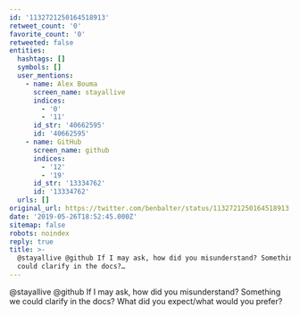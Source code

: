 ```yaml
---
id: '1132721250164518913'
retweet_count: '0'
favorite_count: '0'
retweeted: false
entities:
  hashtags: []
  symbols: []
  user_mentions:
    - name: Alex Bouma
      screen_name: stayallive
      indices:
        - '0'
        - '11'
      id_str: '40662595'
      id: '40662595'
    - name: GitHub
      screen_name: github
      indices:
        - '12'
        - '19'
      id_str: '13334762'
      id: '13334762'
  urls: []
original_url: https://twitter.com/benbalter/status/1132721250164518913
date: '2019-05-26T18:52:45.000Z'
sitemap: false
robots: noindex
reply: true
title: >-
  @stayallive @github If I may ask, how did you misunderstand? Something we
  could clarify in the docs?…
---
```


@stayallive @github If I may ask, how did you misunderstand? Something we could clarify in the docs? What did you expect/what would you prefer?